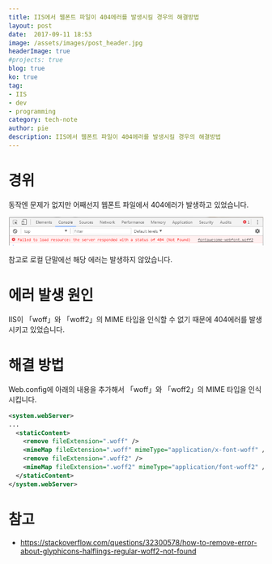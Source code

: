 ```yaml
---
title: IIS에서 웹폰트 파일이 404에러를 발생시킬 경우의 해결방법
layout: post
date:  2017-09-11 18:53
image: /assets/images/post_header.jpg
headerImage: true
#projects: true
blog: true
ko: true
tag:
- IIS
- dev
- programming
category: tech-note
author: pie
description: IIS에서 웹폰트 파일이 404에러를 발생시킬 경우의 해결방법
---
```

# 경위

동작엔 문제가 없지만 어째선지 웹폰트 파일에서 404에러가 발생하고 있었습니다.

![0057-1.png](/assets/images/post/0057-1.png)

참고로 로컬 단말에선 해당 에러는 발생하지 않았습니다.


# 에러 발생 원인

IIS이 「woff」와 「woff2」의 MIME 타입을 인식할 수 없기 때문에 404에러를 발생시키고 있었습니다.


# 해결 방법

Web.config에 아래의 내용을 추가해서 「woff」와 「woff2」의 MIME 타입을 인식 시킵니다.

```xml
<system.webServer>
...
  <staticContent>
    <remove fileExtension=".woff" />
    <mimeMap fileExtension=".woff" mimeType="application/x-font-woff" />
    <remove fileExtension=".woff2" />
    <mimeMap fileExtension=".woff2" mimeType="application/font-woff2" />
  </staticContent>
</system.webServer>
```

# 참고
- https://stackoverflow.com/questions/32300578/how-to-remove-error-about-glyphicons-halflings-regular-woff2-not-found
